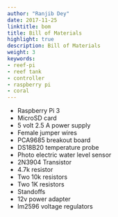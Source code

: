 ```yaml
---
author: "Ranjib Dey"
date: 2017-11-25
linktitle: bom
title: Bill of Materials
highlight: true
description: Bill of Materials
weight: 3
keywords:
- reef-pi
- reef tank
- controller
- raspberry pi
- coral
---
```


- Raspberry Pi 3
- MicroSD card
- 5 volt 2.5 A power supply
- Female jumper wires
- PCA9685 breakout board
- DS18B20 temperature probe
- Photo electric water level sensor
- 2N3904 Transistor
- 4.7k resistor
- Two 10k resistors
- Two 1K resistors
- Standoffs
- 12v power adapter
- lm2596 voltage regulators
